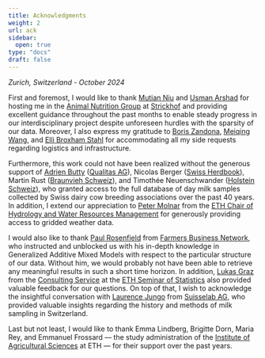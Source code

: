 ```yaml
---
title: Acknowledgments
weight: 2
url: ack
sidebar:
  open: true
type: "docs"
draft: false
---
```


*Zurich, Switzerland - October 2024*

First and foremost, I would like to thank [Mutian Niu](https://usys.ethz.ch/personen/profil.Mjg4NTgw.TGlzdC8yODUyLDMyMDE5NzIyMg==.html) and [Usman Arshad](https://an.ias.ethz.ch/people/scientists/Arshad_Usman.html) for hosting me in the [Animal Nutrition Group](https://an.ias.ethz.ch/en) at [Strickhof](https://www.strickhof.ch/) and providing excellent guidance throughout the past months to enable steady progress in our interdisciplinary project despite unforeseen hurdles with the sparsity of our data. Moreover, I also express my gratitude to [Boris Zandona](https://www.linkedin.com/in/boriszandona/), [Meiqing Wang](https://www.linkedin.com/in/meiqing-wang-4b99241a6/), and [Elli Broxham Stahl](https://www.linkedin.com/in/elli-broxham-stahl-4a8986a/) for accommodating all my side requests regarding logistics and infrastructure.

Furthermore, this work could not have been realized without the generous support of [Adrien Butty](https://www.linkedin.com/in/adrien-butty-106395aa/) ([Qualitas AG](https://qualitasag.ch/)), Nicolas Berger ([Swiss Herdbook](https://www.swissherdbook.ch/de/)), Martin Rust ([Braunvieh Schweiz](https://homepage.braunvieh.ch/)), and Timothée Neuenschwander ([Holstein Schweiz](https://www.holstein.ch/de/)), who granted access to the full database of day milk samples collected by Swiss dairy cow breeding associations over the past 40 years. In addition, I extend our appreciation to [Peter Molnar](https://hyd.ifu.ethz.ch/the-group/people/person-detail.html?persid=100330) from the [ETH Chair of Hydrology and Water Resources Management](https://hyd.ifu.ethz.ch/) for generously providing access to gridded weather data.

I would also like to thank [Paul Rosenfield]() from [Farmers Business Network](https://www.fbn.com/), who instructed and unblocked us with his in-depth knowledge in Generalized Additive Mixed Models with respect to the particular structure of our data. Without him, we would probably not have been able to retrieve any meaningful results in such a short time horizon. In addition, [Lukas Graz](https://www.linkedin.com/in/lukas-graz/?originalSubdomain=ch) from the [Consulting Service](https://math.ethz.ch/sfs/consulting.html) at the [ETH Seminar of Statistics](https://math.ethz.ch/sfs) also provided valuable feedback for our questions. On top of that, I wish to acknowledge the insightful conversation with [Laurence Jungo](https://www.linkedin.com/in/laurence-jungo-287653159/?originalSubdomain=ch) from [Suisselab AG](https://www.suisselab.ch/), who provided valuable insights regarding the history and methods of milk sampling in Switzerland. 

Last but not least, I would like to thank Emma Lindberg, Brigitte Dorn, Maria Rey, and Emmanuel Frossard — the study administration of the [Institute of Agricultural Sciences](https://www.ias.ethz.ch/) at ETH — for their support over the past years.